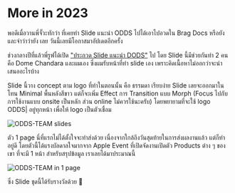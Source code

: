 # More in 2023

พอดีเมื่อวานพี่จั๊วะทักว่า ที่เคยทำ Slide แนะนำ ODDS ไปได้เอาไปอวดใน Brag Docs หรือยัง และจำว่าว่ายัง เลย วันนี้เลยมีโอกาสมาอัปเดตอีกครั้ง

ช่วงกลางปีที่แล้วพี่รูฟได้เปิด ["ประกวด Slide แนะนำ DODS"](https://3.basecamp.com/4877526/buckets/19080164/messages/6202164691) ไป โดย Slide นี้มีช่วยกันทำ 2 คน คือ <Badge type="info">Dome Chandara</Badge> และผมเอง ซึ่งผมรับหน้าที่ทำ slide เอง เพราะคิดเนื้อหาไม่ออกว่าจะนำเสนออะไรบ้าง

Slide นี้วาง concept ตาม logo ที่ทำในตอนนั้น คือ ธรรมดา เรียบง่าย Slide เลยจะออกมาในโทน Minimal พื้นหลังสีขาว แต่ก็จะเพิ่ม Effect การ Transition แบบ Morph (Focus ไปกับการใช้งานแบบ onsite เป็นหลัก ส่วน online ไม่ควรใช้นะครับ) โดยพยายามที่จะใช้ logo ODDS| อยู่ทุกหน้า เพื่อให้ logo เป็นตัวเชื่อม

![ODDS-TEAM slides](/images/2023/more-in-2023/odds-slides.jpeg)

ตัว 1 page นี่ที่แรกไม่ได้ตั้งใจจะทำส่งด้วย เนื่องจากใกล้ถึงวันสุดท้ายในการส่งผลงานแล้ว แต่ก็ทำอยู่ดี โดยตัวนี้ได้แรงบัลดาลใจมากจาก Apple Event ที่เปิดจัดงานเปิดตัว Products ต่าง ๆ ของเขา ที่จะมี 1 หน้า สำหรับสรุปข้อมูล เราเลยได้มาประมาณนี้

![ODDS-TEAM in 1 page](/images/2023/more-in-2023/odds-in-one.jpeg)

ซึ่ง Slide ชุดนี้ได้รับรางวัลด้วย 🎉
